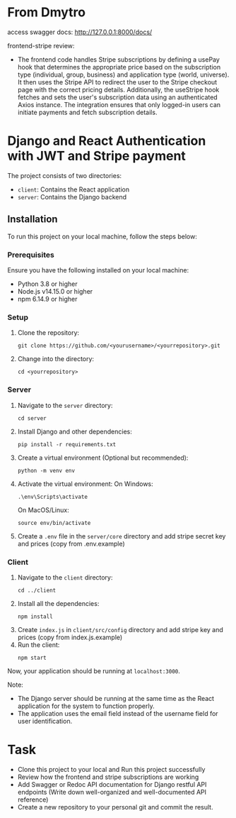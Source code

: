# From Dmytro

access swagger docs: http://127.0.0.1:8000/docs/

frontend-stripe review:

- The frontend code handles Stripe subscriptions by defining a usePay hook that determines the appropriate price based on the subscription type (individual, group, business) and application type (world, universe). It then uses the Stripe API to redirect the user to the Stripe checkout page with the correct pricing details. Additionally, the useStripe hook fetches and sets the user's subscription data using an authenticated Axios instance. The integration ensures that only logged-in users can initiate payments and fetch subscription details.

# Django and React Authentication with JWT and Stripe payment

The project consists of two directories:

- `client`: Contains the React application
- `server`: Contains the Django backend

## Installation

To run this project on your local machine, follow the steps below:

### Prerequisites

Ensure you have the following installed on your local machine:

- Python 3.8 or higher
- Node.js v14.15.0 or higher
- npm 6.14.9 or higher

### Setup

1. Clone the repository:
   ```
   git clone https://github.com/<yourusername>/<yourrepository>.git
   ```
2. Change into the directory:
   ```
   cd <yourrepository>
   ```

### Server

1. Navigate to the `server` directory:
   ```
   cd server
   ```
2. Install Django and other dependencies:
   ```
   pip install -r requirements.txt
   ```
3. Create a virtual environment (Optional but recommended):
   ```
   python -m venv env
   ```
4. Activate the virtual environment:
   On Windows:
   ```
   .\env\Scripts\activate
   ```
   On MacOS/Linux:
   ```
   source env/bin/activate
   ```
5. Create a `.env` file in the `server/core` directory and add stripe secret key and prices (copy from .env.example)

### Client

1. Navigate to the `client` directory:
   ```
   cd ../client
   ```
2. Install all the dependencies:
   ```
   npm install
   ```
3. Create `index.js` in `client/src/config` directory and add stripe key and prices (copy from index.js.example)
4. Run the client:
   ```
   npm start
   ```

Now, your application should be running at `localhost:3000`.

Note:

- The Django server should be running at the same time as the React application for the system to function properly.
- The application uses the email field instead of the username field for user identification.

# Task

- Clone this project to your local and Run this project successfully
- Review how the frontend and stripe subscriptions are working
- Add Swagger or Redoc API documentation for Django restful API endpoints (Write down well-organized and well-documented API reference)
- Create a new repository to your personal git and commit the result.
